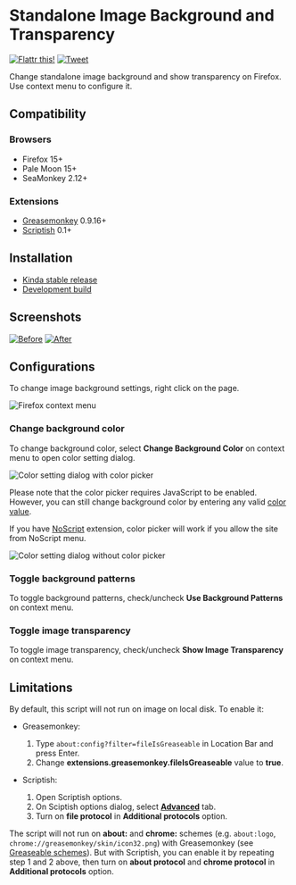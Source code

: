 # Standalone Image Background and Transparency

[![Flattr this!](https://api.flattr.com/button/flattr-badge-large.png)](https://flattr.com/submit/auto?url=https%3A%2F%2Fgithub.com%2FLouCypher%2Fuserscripts)
[![Tweet](https://si0.twimg.com/a/1309282244/images/goodies/tweetn.png)](https://twitter.com/share?text=Change+standalone+image+background+and+show+transparency+on+%23Firefox+with+this+%23userscript&url=https%3A%2F%2Fgithub.com%2FLouCypher%2Fuserscripts%2Ftree%2Fmaster%2Fimage-background&related=zoolcar9&via=zoolcar9)

Change standalone image background and show transparency on Firefox.
Use context menu to configure it.

## Compatibility

### Browsers
* Firefox 15+
* Pale Moon 15+
* SeaMonkey 2.12+

### Extensions

* [Greasemonkey](https://addons.mozilla.org/addon/greasemonkey?src=external-github.com/loucypher/userscripts) 0.9.16+
* [Scriptish](https://addons.mozilla.org/addon/scriptish?src=external-github.com/loucypher/userscripts) 0.1+

## Installation

* [Kinda stable release](https://userscripts.org/scripts/source/153158.user.js "via Userscripts.org")
* [Development build](https://raw.github.com/LouCypher/userscripts/master/image-background/image-background.user.js "via GitHub.com")

## Screenshots

[![Before](https://lh4.googleusercontent.com/-Pay5iiGHq0Q/ULZsaTrwlRI/AAAAAAAAC5U/ND8sMF1-XZg/s320/image-before.png "Before")](https://lh4.googleusercontent.com/-Pay5iiGHq0Q/ULZsaTrwlRI/AAAAAAAAC5U/ND8sMF1-XZg/s0/image-before.png)
[![After](https://lh4.googleusercontent.com/-9mHK9gjsEd8/ULienLrrojI/AAAAAAAAC6Y/CoJitWWXsHc/s320/image-after.png "After")](https://lh4.googleusercontent.com/-9mHK9gjsEd8/ULienLrrojI/AAAAAAAAC6Y/CoJitWWXsHc/s0/image-after.png)

## Configurations

To change image background settings, right click on the page.

![Firefox context menu](https://lh3.googleusercontent.com/-B-l3fYMSfac/UL-gXOA3ufI/AAAAAAAAC8I/-BfWxawoW_A/s0/image-after-contextmenu.png "Firefox context menu")

### Change background color

To change background color, select **Change Background Color** on
context menu to open color setting dialog.

![Color setting dialog with color picker](https://lh6.googleusercontent.com/-m2GcHYlhFUU/UNa2QB4HR3I/AAAAAAAADAg/cr2JhBMDkVk/s0/image-jscolor-1.png "Color setting dialog with color picker")

Please note that the color picker requires JavaScript to be enabled.
However, you can still change background color by entering any valid
[color value](https://developer.mozilla.org/CSS/color_value).

If you have [NoScript](https://addons.mozilla.org/addon/noscript?src=external-github.com/loucypher/userscripts) extension, color picker will work if you allow the site from NoScript menu.

![Color setting dialog without color picker](https://lh3.googleusercontent.com/-xAok34tasEg/UNa2LMCQGSI/AAAAAAAADAY/fLjkZW9_rAc/s0/image-jscolor-2.png "Color setting dialog without color picker")

### Toggle background patterns

To toggle background patterns, check/uncheck **Use Background Patterns** on context menu.

### Toggle image transparency

To toggle image transparency, check/uncheck **Show Image Transparency** on context menu.

## Limitations

By default, this script will not run on image on local disk. To enable it:

* Greasemonkey:

  1. Type `about:config?filter=fileIsGreaseable` in Location Bar and press Enter.
  2. Change **extensions.greasemonkey.fileIsGreaseable** value to **true**.


* Scriptish:
  1. Open Scriptish options.
  2. On Sciptish options dialog, select [**Advanced**](http://scriptish.org/screenshots/pref-advanced.png) tab.
  3. Turn on **file protocol** in **Additional protocols** option.

The script will not run on **about:** and **chrome:** schemes (e.g. `about:logo`, `chrome://greasemonkey/skin/icon32.png`) with Greasemonkey (see [Greaseable schemes](http://wiki.greasespot.net/Include_and_exclude_rules#Greaseable_schemes)). But with Scriptish, you can enable it by repeating step 1 and 2 above, then turn on **about protocol** and **chrome protocol** in **Additional protocols** option.